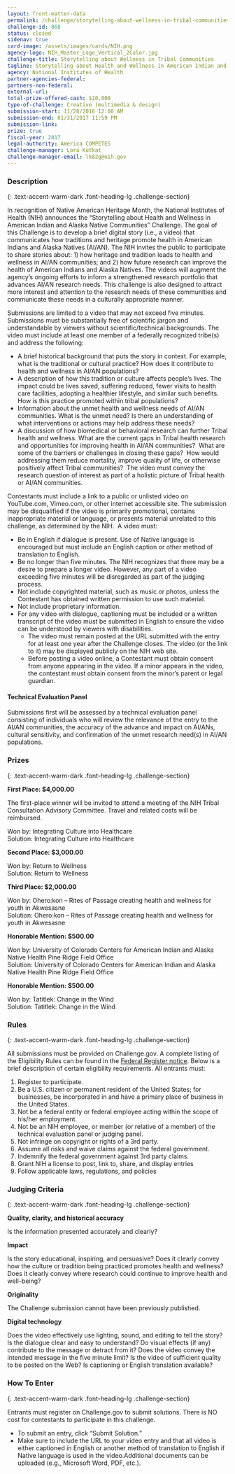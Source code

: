 ```yaml
---
layout: front-matter-data
permalink: /challenge/storytelling-about-wellness-in-tribal-communities/ 
challenge-id: 868
status: closed
sidenav: true
card-image: /assets/images/cards/NIH.png
agency-logo: NIH_Master_Logo_Vertical_2Color.jpg
challenge-title: Storytelling about Wellness in Tribal Communities
tagline: Storytelling about Health and Wellness in American Indian and Alaska Native Communities
agency: National Institutes of Health
partner-agencies-federal: 
partners-non-federal: 
external-url:
total-prize-offered-cash: $10,000
type-of-challenge: Creative (multimedia & design)
submission-start: 11/28/2016 12:00 AM
submission-end: 01/31/2017 11:59 PM
submission-link: 
prize: true
fiscal-year: 2017
legal-authority: America COMPETES
challenge-manager: Lora Kutkat
challenge-manager-email: lk82g@nih.gov
---
```


<!-- Description start -->
### Description
{: .text-accent-warm-dark .font-heading-lg .challenge-section}

<p>In recognition of Native American Heritage Month, the&nbsp;National Institutes of Health (NIH) announces the &ldquo;Storytelling about Health and Wellness in American Indian and Alaska Native Communities&rdquo; Challenge. The goal of this Challenge is to develop a brief digital story (i.e., a video) that communicates how traditions and heritage promote health in American Indians and Alaska Natives (AI/AN).&nbsp;The NIH invites the public to participate to share stories about: 1) how heritage and tradition leads to health and wellness in AI/AN communities; and 2) how future research can improve the health of American Indians and Alaska Natives.&nbsp;The videos will augment the agency&rsquo;s ongoing efforts to inform a strengthened research portfolio that advances AI/AN research needs. This challenge is also designed to attract more interest and attention to the research needs of these communities and communicate these needs in a culturally appropriate manner.</p>
<p>Submissions are limited to a video that may not exceed five minutes. Submissions must be substantially free of scientific jargon and understandable by viewers without scientific/technical backgrounds. The video must include at least one member of a federally recognized tribe(s) and address the following:</p>
<ul>
<li>A brief historical background that puts the story in context. For example, what is the traditional or cultural practice? How does it contribute to health and wellness in AI/AN populations?</li>
<li>A description of how this tradition or culture affects people&rsquo;s lives. The impact could be lives saved, suffering reduced, fewer visits to health care facilities, adopting a healthier lifestyle, and similar such benefits. How is this practice promoted within tribal populations?</li>
<li>Information about the unmet health and wellness needs of AI/AN communities. What is the unmet need? Is there an understanding of what interventions or actions may help address these needs?</li>
<li>A discussion of how biomedical or behavioral research can further Tribal health and wellness. What are the current gaps in Tribal health research and opportunities for improving health in AI/AN communities?&nbsp; What are some of the barriers or challenges in closing these gaps?&nbsp; How would addressing them reduce mortality, improve quality of life, or otherwise positively affect Tribal communities? &nbsp;The video must convey the research question of interest as part of a holistic picture of Tribal health or AI/AN communities.</li>
</ul>
<p>Contestants must include a link to a public or unlisted video on YouTube.com, Vimeo.com, or other internet accessible site. The submission may be disqualified if the video is primarily promotional, contains inappropriate material or language, or presents material unrelated to this challenge, as determined by the NIH. &nbsp;A video must:</p>
<ul>
<li>Be in English if dialogue is present. Use of Native language is encouraged but must include an English caption or other method of translation to English.</li>
<li>Be no longer than five minutes. The NIH recognizes that there may be a desire to prepare a longer video. However, any part of a video exceeding five minutes will be disregarded as part of the judging process.</li>
<li>Not include copyrighted material, such as music or photos, unless the Contestant has obtained written permission to use such material.</li>
<li>Not include proprietary information.</li>
<li>For any video with dialogue, captioning must be included or a written transcript of the video must be submitted in English to ensure the video can be understood by viewers with disabilities.
<ul>
<li>The video must remain posted at the URL submitted with the entry for at least one year after the Challenge closes. The video (or the link to it) may be displayed publicly on the NIH web site.</li>
<li>Before posting a video online, a Contestant must obtain consent from anyone appearing in the video. If a minor appears in the video, the contestant must obtain consent from the minor&rsquo;s parent or legal guardian.</li>
</ul>
</li>
</ul>
<h4>Technical Evaluation Panel</h4>
<p>Submissions first will be assessed by a technical evaluation panel consisting of individuals who will review the relevance of the entry to the AI/AN communities, the accuracy of the advance and impact on AI/ANs, cultural sensitivity, and confirmation of the unmet research need(s) in AI/AN populations.</p>


<!-- Prizes start -->
### Prizes
{: .text-accent-warm-dark .font-heading-lg .challenge-section}

<p><strong>First Place: $4,000.00</strong></p>
<p>The first-place winner will be invited to attend a meeting of the NIH Tribal Consultation Advisory Committee. Travel and related costs will be reimbursed.</p>
<p>Won by: Integrating Culture into Healthcare<br />Solution: Integrating Culture into Healthcare</p>
<p><strong>Second Place: $3,000.00</strong></p>
<p>Won by: Return to Wellness&nbsp;<br />Solution: Return to Wellness&nbsp;</p>
<p><strong>Third Place: $2,000.00</strong></p>
<p>Won by: Ohero:kon &ndash; Rites of Passage creating health and wellness for youth in Akwesasne<br />Solution: Ohero:kon &ndash; Rites of Passage creating health and wellness for youth in Akwesasne</p>
<p><strong>Honorable Mention: $500.00</strong></p>
<p>Won by: University of Colorado Centers for American Indian and Alaska Native Health Pine Ridge Field Office<br />Solution: University of Colorado Centers for American Indian and Alaska Native Health Pine Ridge Field Office</p>
<p><strong>Honorable Mention: $500.00</strong></p>
<p>Won by: Tatitlek: Change in the Wind<br />Solution: Tatitlek: Change in the Wind</p>

<!-- Rules start -->
### Rules 
{: .text-accent-warm-dark .font-heading-lg .challenge-section}

<p>All submissions must be provided on Challenge.gov. A complete listing of the Eligibility Rules can be found in the <a href="https://www.federalregister.gov/documents/2016/11/28/2016-28497/announcement-of-requirements-and-registration-for-storytelling-about-health-and-wellness-in-american" target="_blank" rel="noopener">Federal Register notice</a>. Below is a brief description of certain eligibility requirements. All entrants must:</p>
<ol>
<li>Register to participate.</li>
<li>Be a U.S. citizen or permanent resident of the United States; for businesses, be incorporated in and have a primary place of business in the United States.</li>
<li>Not be a federal entity or federal employee acting within the scope of his/her employment.</li>
<li>Not be an NIH employee, or member (or relative of a member) of the technical evaluation panel or judging panel.</li>
<li>Not infringe on copyright or rights of a 3rd party.</li>
<li>Assume all risks and waive claims against the federal government.</li>
<li>Indemnify the federal government against 3rd party claims.</li>
<li>Grant NIH a license to post, link to, share, and display entries</li>
<li>Follow applicable laws, regulations, and policies</li>
</ol>

<!-- Judging start -->
### Judging Criteria
{: .text-accent-warm-dark .font-heading-lg .challenge-section}

<p><strong>Quality, clarity, and historical accuracy</strong></p>
<p>Is the information presented accurately and clearly?</p>
<p><strong>Impact</strong></p>
<p>Is the story educational, inspiring, and persuasive? Does it clearly convey how the culture or tradition being practiced promotes health and wellness? Does it clearly convey where research could continue to improve health and well-being?&nbsp;</p>
<p><strong>Originality</strong></p>
<p>The Challenge submission cannot have been previously published.</p>
<p><strong>Digital technology</strong></p>
<p>Does the video effectively use lighting, sound, and editing to tell the story? Is the dialogue clear and easy to understand? Do visual effects (if any) contribute to the message or detract from it? Does the video convey the intended message in the five minute limit? Is the video of sufficient quality to be posted on the Web? Is captioning or English translation available?</p>

<!--  How To Enter start -->
### How To Enter
{: .text-accent-warm-dark .font-heading-lg .challenge-section}

<p>Entrants must register on Challenge.gov to submit solutions. There is NO cost for contestants to participate in this challenge.</p>
<ul>
<li>To submit an entry, click &ldquo;Submit Solution.&rdquo;</li>
<li>Make sure to include the URL to your video entry and that all video is either captioned in English or another method of translation to English if Native language is used in the video.Additional documents can be uploaded (e.g., Microsoft Word, PDF, etc.).</li>
</ul>

